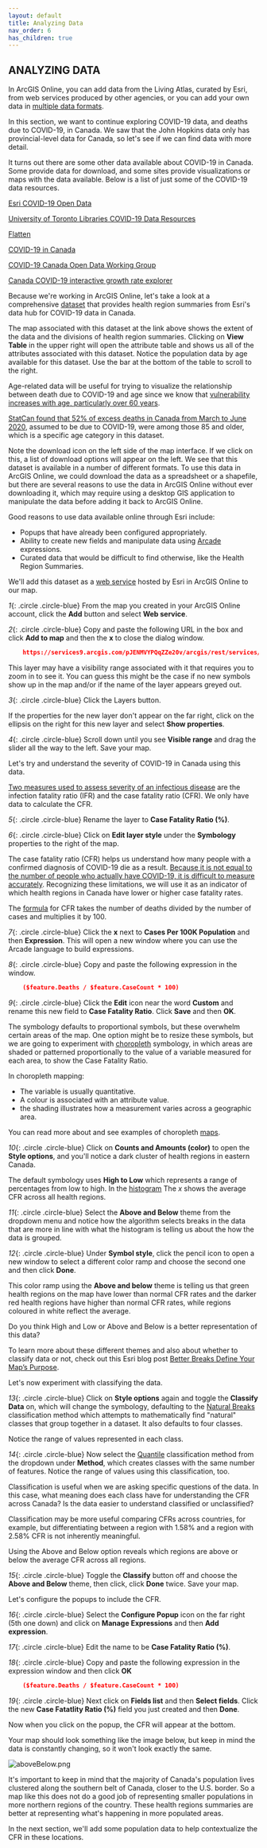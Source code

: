 ```yaml
---
layout: default
title: Analyzing Data
nav_order: 6
has_children: true
---
```


## ANALYZING DATA

In ArcGIS Online, you can add data from the Living Atlas, curated by Esri, from web services produced by other agencies, or you can add your own data in [multiple data formats](https://storymaps.arcgis.com/stories/c9d52ddee8f040d0acb4d219598f7fb6).

In this section, we want to continue exploring COVID-19 data, and deaths due to COVID-19, in Canada. We saw that the John Hopkins data only has provincial-level data for Canada, so let's see if we can find data with more detail.

It turns out there are some other data available about COVID-19 in Canada. Some provide data for download, and some sites provide visualizations or maps with the data available. Below is a list of just some of the COVID-19 data resources.

[Esri COVID-19 Open Data](https://resources-covid19canada.hub.arcgis.com/pages/open-data)

[University of Toronto Libraries COVID-19 Data Resources](https://mdl.library.utoronto.ca/covid-19/resources)

[Flatten](https://www.flatten.ca/)

[COVID-19 in Canada](https://art-bd.shinyapps.io/covid19canada/)

[COVID-19 Canada Open Data Working Group](https://opencovid.ca/)

[Canada COVID-19 interactive growth rate explorer](https://mountainmath.ca/shiny/canada_covid-19/?_inputs_&level=%22province%22&metric=%22Confirmed%22&province=%2201%22&start_cutoff=100)

Because we're working in ArcGIS Online, let's take a look at a comprehensive [dataset](https://resources-covid19canada.hub.arcgis.com/datasets/health-region-summaries) that provides health region summaries from Esri's data hub for COVID-19 data in Canada.

The map associated with this dataset at the link above shows the extent of the data and the divisions of health region summaries. Clicking on **View Table** in the upper right will open the attribute table and shows us all of the attributes associated with this dataset. Notice the population data by age available for this dataset. Use the bar at the bottom of the table to scroll to the right.

Age-related data will be useful for trying to visualize the relationship between death due to COVID-19 and age since we know that [vulnerability increases with age, particularly over 60 years](https://www.canada.ca/en/public-health/services/publications/diseases-conditions/vulnerable-populations-covid-19.html).

[StatCan found that 52% of excess deaths in Canada from March to June 2020](https://www.ctvnews.ca/health/coronavirus/canadians-age-85-and-older-account-for-over-half-of-excess-deaths-amid-covid-19-statcan-1.5205790), assumed to be due to COVID-19, were among those 85 and older, which is a specific age category in this dataset.

Note the download icon on the left side of the map interface. If we click on this, a list of download options will appear on the left. We see that this dataset is available in a number of different formats. To use this data in ArcGIS Online, we could download the data as a spreadsheet or a shapefile, but there are several reasons to use the data in ArcGIS Online without ever downloading it, which may require using a desktop GIS application to manipulate the data before adding it back to ArcGIS Online.

Good reasons to use data available online through Esri include:
- Popups that have already been configured appropriately.
- Ability to create new fields and manipulate data using [Arcade](https://www.esri.com/arcgis-blog/products/apps/uncategorized/introducing-arcade/) expressions.
- Curated data that would be difficult to find otherwise, like the Health Region Summaries.

We'll add this dataset as a [web service](https://doc.arcgis.com/en/arcgis-online/reference/arcgis-server-services.htm) hosted by Esri in ArcGIS Online to our map.

*1*{: .circle .circle-blue} From the map you created in your ArcGIS Online account, click the **Add** button and select **Web service**.  

*2*{: .circle .circle-blue} Copy and paste the following URL in the box and click **Add to map** and then the **x** to close the dialog window.

```json
    https://services9.arcgis.com/pJENMVYPQqZZe20v/arcgis/rest/services/NewHybridRegionalHeathBoundaries/FeatureServer
```

This layer may have a visibility range associated with it that requires you to zoom in to see it. You can guess this might be the case if no new symbols show up in the map and/or if the name of the layer appears greyed out.

*3*{: .circle .circle-blue} Click the Layers button.

If the properties for the new layer don't appear on the far right, click on the ellipsis on the right for this new layer and select **Show properties**.

*4*{: .circle .circle-blue} Scroll down until you see **Visible range** and drag the slider all the way to the left. Save your map.

Let's try and understand the severity of COVID-19 in Canada using this data.

[Two measures used to assess severity of an infectious disease](https://www.who.int/news-room/commentaries/detail/estimating-mortality-from-covid-19) are the infection fatality ratio (IFR) and the case fatality ratio (CFR). We only have data to calculate the CFR.

*5*{: .circle .circle-blue} Rename the layer to **Case Fatality Ratio (%)**.

*6*{: .circle .circle-blue} Click on **Edit layer style** under the **Symbology** properties to the right of the map.

The case fatality ratio (CFR) helps us understand how many people with a confirmed diagnosis of COVID-19 die as a result. [Because it is not equal to the number of people who actually have COVID-19, it is difficult to measure accurately](https://newslit.org/updates/case-fatality-rate-vs-mortality-rate/). Recognizing these limitations, we will use it as an indicator of which health regions in Canada have lower or higher case fatality rates.

The [formula](https://www.britannica.com/science/case-fatality-rate) for CFR takes the number of deaths divided by the number of cases and multiplies it by 100.

*7*{: .circle .circle-blue} Click the **x** next to **Cases Per 100K Population** and then **Expression**. This will open a new window where you can use the Arcade language to build expressions.

*8*{: .circle .circle-blue} Copy and paste the following expression in the window.

```json
    ($feature.Deaths / $feature.CaseCount * 100)
```

*9*{: .circle .circle-blue} Click the **Edit** icon near the word **Custom** and rename this new field to **Case Fatality Ratio**. Click **Save** and then **OK**.

The symbology defaults to proportional symbols, but these overwhelm certain areas of the map. One option might be to resize these symbols, but we are going to experiment with [choropleth](http://wiki.gis.com/wiki/index.php/Choropleth_map) symbology, in which areas are shaded or patterned proportionally to the value of a variable measured for each area, to show the Case Fatality Ratio.

In choropleth mapping:
- The variable is usually quantitative.
- A colour is associated with an attribute value.
- the shading illustrates how a measurement varies across a geographic area.

You can read more about and see examples of choropleth [maps](https://arcg.is/15Xffe).

*10*{: .circle .circle-blue} Click on **Counts and Amounts (color)** to open the **Style options**, and you'll notice a dark cluster of health regions in eastern Canada.

The default symbology uses **High to Low** which represents a range of percentages from low to high. In the [histogram](https://en.wikipedia.org/wiki/Histogram) The *x* shows the average CFR across all health regions.

*11*{: .circle .circle-blue} Select the **Above and Below** theme from the dropdown menu and notice how the algorithm selects breaks in the data that are more in line with what the histogram is telling us about the how the data is grouped.

*12*{: .circle .circle-blue} Under **Symbol style**, click the pencil icon to open a new window to select a different color ramp and choose the second one and then click **Done**.

This color ramp using the **Above and below** theme is telling us that green health regions on the map have lower than normal CFR rates and the darker red health regions have higher than normal CFR rates, while regions coloured in white reflect the average.

Do you think High and Low or Above and Below is a better representation of this data?

To learn more about these different themes and also about whether to classify data or not, check out this Esri blog post [Better Breaks Define Your Map’s Purpose](https://www.esri.com/arcgis-blog/products/arcgis-online/mapping/better-breaks-define-your-maps-purpose/).

Let's now experiment with classifying the data.

*13*{: .circle .circle-blue} Click on **Style options** again and toggle the **Classify Data** on, which will change the symbology, defaulting to the [Natural Breaks](http://wiki.gis.com/wiki/index.php/Jenks_Natural_Breaks_Classification) classification method which attempts to mathematically find "natural" classes that group together in a dataset. It also defaults to four classes.

Notice the range of values represented in each class.

*14*{: .circle .circle-blue} Now select the [Quantile](http://wiki.gis.com/wiki/index.php/Quantile) classification method from the dropdown under **Method**, which creates classes with the same number of features. Notice the range of values using this classification, too.

Classification is useful when we are asking specific questions of the data. In this case, what meaning does each class have for understanding the CFR across Canada? Is the data easier to understand classified or unclassified?

Classification may be more useful comparing CFRs across countries, for example, but differentiating between a region with 1.58% and a region with 2.58% CFR is not inherently meaningful.

Using the Above and Below option reveals which regions are above or below the average CFR across all regions.

*15*{: .circle .circle-blue} Toggle the **Classify** button off and choose the  **Above and Below** theme, then click, click **Done** twice. Save your map.

Let's configure the popups to include the CFR.

*16*{: .circle .circle-blue} Select the **Configure Popup** icon on the far right (5th one down) and click on **Manage Expressions** and then **Add expression**.

*17*{: .circle .circle-blue} Edit the name to be **Case Fatality Ratio (%)**.

*18*{: .circle .circle-blue} Copy and paste the following expression in the expression window and then click **OK**

```json
    ($feature.Deaths / $feature.CaseCount * 100)
```
*19*{: .circle .circle-blue} Next click on **Fields list** and then **Select fields**. Click the new **Case Fatatlity Ratio (%)** field you just created and then **Done**.

Now when you click on the popup, the CFR will appear at the bottom.

Your map should look something like the image below, but keep in mind the data is constantly changing, so it won't look exactly the same.

![aboveBelow.png](../images/aboveBelow.png)

It's important to keep in mind that the majority of Canada's population lives clustered along the southern belt of Canada, closer to the U.S. border. So a map like this does not do a good job of representing smaller populations in more northern regions of the country. These health regions summaries are better at representing what's happening in more populated areas.

In the next section, we'll add some population data to help contextualize the CFR in these locations.
